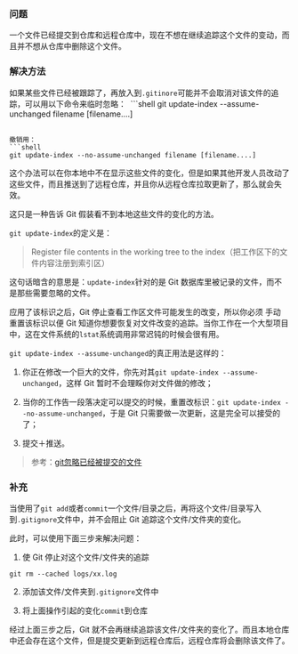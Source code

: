 
### 问题

一个文件已经提交到仓库和远程仓库中，现在不想在继续追踪这个文件的变动，而且并不想从仓库中删除这个文件。

### 解决方法

如果某些文件已经被跟踪了，再放入到`.gitinore`可能并不会取消对该文件的追踪，可以用以下命令来临时忽略：
 ```shell
git update-index --assume-unchanged filename [filename....]
```

撤销用： 
```shell
git update-index --no-assume-unchanged filename [filename....]
```

这个办法可以在你本地中不在显示这些文件的变化，但是如果其他开发人员改动了这些文件，而且推送到了远程仓库，并且你从远程仓库拉取更新了，那么就会失效。

这只是一种告诉 Git 假装看不到本地这些文件的变化的方法。

`git update-index`的定义是：

> Register file contents in the working tree to the index（把工作区下的文件内容注册到索引区）

这句话暗含的意思是：`update-index`针对的是 Git 数据库里被记录的文件，而不是那些需要忽略的文件。

应用了该标识之后，Git 停止查看工作区文件可能发生的改变，所以你必须 手动 重置该标识以便 Git 知道你想要恢复对文件改变的追踪。当你工作在一个大型项目中，这在文件系统的`lstat`系统调用非常迟钝的时候会很有用。

`git update-index --assume-unchanged`的真正用法是这样的：

1. 你正在修改一个巨大的文件，你先对其`git update-index --assume-unchanged`，这样 Git 暂时不会理睬你对文件做的修改；

2. 当你的工作告一段落决定可以提交的时候，重置改标识：`git update-index --no-assume-unchanged`，于是 Git 只需要做一次更新，这是完全可以接受的了；

3. 提交＋推送。

> 参考：[git忽略已经被提交的文件](https://segmentfault.com/q/1010000000430426)

### 补充

当使用了`git add`或者`commit`一个文件/目录之后，再将这个文件/目录写入到`.gitignore`文件中，并不会阻止 Git 追踪这个文件/文件夹的变化。

此时，可以使用下面三步来解决问题：

1. 使 Git 停止对这个文件/文件夹的追踪

```shell
git rm --cached logs/xx.log
```

2. 添加该文件/文件夹到`.gitignore`文件中

3. 将上面操作引起的变化`commit`到仓库

经过上面三步之后，Git 就不会再继续追踪该文件/文件夹的变化了。而且本地仓库中还会存在这个文件，但是提交更新到远程仓库后，远程仓库将会删除该文件了。


